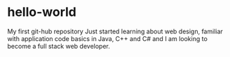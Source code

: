# hello-world
My first git-hub repository
Just started learning about web design, familiar with application code basics in Java, C++ and C# and I am looking to become a full stack web developer.
